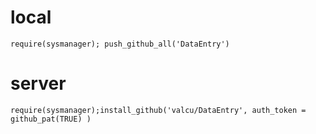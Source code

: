

# local
    require(sysmanager); push_github_all('DataEntry')

# server
    require(sysmanager);install_github('valcu/DataEntry', auth_token = github_pat(TRUE) )
